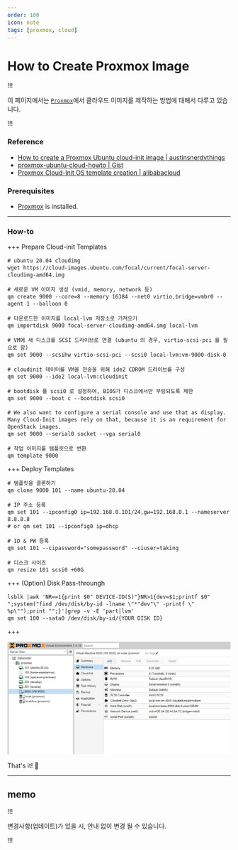 ```yaml
---
order: 100
icon: note
tags: [proxmox, cloud]
---
```


# How to Create Proxmox Image

!!!

이 페이지에서는 [`Proxmox`](https://www.proxmox.com/en/)에서 클라우드 이미지를 제작하는 방법에 대해서 다루고 있습니다.

!!!

### Reference

- [How to create a Proxmox Ubuntu cloud-init image | austinsnerdythings](https://austinsnerdythings.com/2021/08/30/how-to-create-a-proxmox-ubuntu-cloud-init-image/)
- [proxmox-ubuntu-cloud-howto | Gist](https://gist.github.com/KrustyHack/fa39e509b5736703fb4a3d664157323f)
- [Proxmox Cloud-Init OS template creation | alibabacloud](https://www.alibabacloud.com/topic-center/a1/fcsoqejpa74r-proxmox-cloud-init-os-template-creation-what-the-server-alibaba-cloud)

### Prerequisites

- [Proxmox](https://www.proxmox.com/en/downloads) is installed.

---

### How-to

+++ Prepare Cloud-init Templates

```
# ubuntu 20.04 cloudimg
wget https://cloud-images.ubuntu.com/focal/current/focal-server-cloudimg-amd64.img

# 새로운 VM 이미지 생성 (vmid, memory, network 등)
qm create 9000 --core=8 --memory 16384 --net0 virtio,bridge=vmbr0 --agent 1 --balloon 0

# 다운로드한 이미지를 local-lvm 저장소로 가져오기
qm importdisk 9000 focal-server-cloudimg-amd64.img local-lvm

# VM에 새 디스크를 SCSI 드라이브로 연결 (ubuntu 의 경우, virtio-scsi-pci 를 필요로 함)
qm set 9000 --scsihw virtio-scsi-pci --scsi0 local-lvm:vm-9000-disk-0

# cloudinit 데이터를 VM을 전송을 위해 ide2 CDROM 드라이브를 구성
qm set 9000 --ide2 local-lvm:cloudinit

# bootdisk 를 scsi0 로 설정하여, BIOS가 디스크에서만 부팅되도록 제한
qm set 9000 --boot c --bootdisk scsi0

# We also want to configure a serial console and use that as display. Many Cloud-Init images rely on that, because it is an requirement for OpenStack images.
qm set 9000 --serial0 socket --vga serial0

# 작업 이미지를 템플릿으로 변환
qm template 9000
```

+++ Deploy Templates

```
# 템플릿을 클론하기
qm clone 9000 101 --name ubuntu-20.04

# IP 주소 등록
qm set 101 --ipconfig0 ip=192.168.0.101/24,gw=192.168.0.1 --nameserver 8.8.8.8
# or qm set 101 --ipconfig0 ip=dhcp

# ID & PW 등록
qm set 101 --cipassword="somepassword" --ciuser=taking

# 디스크 사이즈
qm resize 101 scsi0 +60G
```

+++ (Option) Disk Pass-throungh

```
lsblk |awk 'NR==1{print $0" DEVICE-ID(S)"}NR>1{dev=$1;printf $0" ";system("find /dev/disk/by-id -lname \"*"dev"\" -printf \" %p\"");print "";}'|grep -v -E 'part|lvm'
qm set 100 --sata0 /dev/disk/by-id/{YOUR DISK ID}
```

+++

![Proxmox Screenshot](/static/attachments/proxmox.png)

That's it! :tada:

---

## memo

!!!

변경사항(업데이트)가 있을 시, 안내 없이 변경 될 수 있습니다.

!!!
